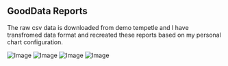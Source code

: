 ## GoodData Reports
The raw csv data is downloaded from demo tempetle and I have transfromed data format and recreated these reports based on my personal chart configuration. 

![Image](https://github.com/yuanwang713/Just-Capital/blob/master/GoodData/Five%20Stage%20Report.png)
![Image](https://github.com/yuanwang713/Just-Capital/blob/master/GoodData/Monthly%20Sales%20by%20Region.png)
![Image](https://github.com/yuanwang713/Just-Capital/blob/master/GoodData/Top%2010%20Tweet%20Data.png)
![Image](https://github.com/yuanwang713/Just-Capital/blob/master/GoodData/Ranked%20Reps%20by%20Amount%20Won.png)
